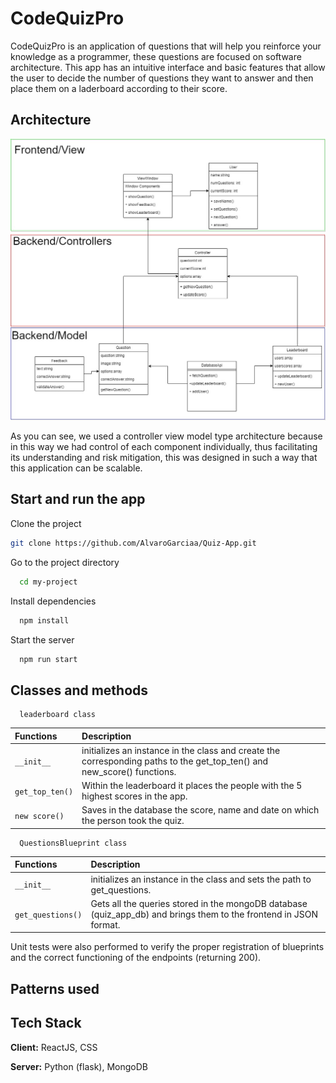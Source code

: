 # CodeQuizPro

CodeQuizPro is an application of questions that will help you reinforce your knowledge as a programmer, these questions are focused on software architecture. This app has an intuitive interface and basic features that allow the user to decide the number of questions they want to answer and then place them on a laderboard according to their score. 

## Architecture

![App Screenshot](https://github.com/AlvaroGarciaa/Quiz-App/blob/main/Assets/Architecture.jpeg)

As you can see, we used a controller view model type architecture because in this way we had control of each component individually, thus facilitating its understanding and risk mitigation, this was designed in such a way that this application can be scalable.

## Start and run the app

Clone the project

```bash
git clone https://github.com/AlvaroGarciaa/Quiz-App.git
```

Go to the project directory

```bash
  cd my-project
```

Install dependencies

```bash
  npm install
```

Start the server

```bash
  npm run start
```

## Classes and methods

```http
  leaderboard class
```

| Functions | Description |
| :-------- |:----------- |
|`__init__`     |initializes an instance in the class and create the corresponding paths to the get_top_ten() and new_score() functions.|
| `get_top_ten()`|Within the leaderboard it places the people with the 5 highest scores in the app.|
|`new score()`   |Saves in the database the score, name and date on which the person took the quiz.|

```http
  QuestionsBlueprint class
```

| Functions | Description |
| :-------- |:----------- |
|`__init__` |initializes an instance in the class and sets the path to get_questions.|
|`get_questions()` |Gets all the queries stored in the mongoDB database (quiz_app_db) and brings them to the frontend in JSON format.|

Unit tests were also performed to verify the proper registration of blueprints and the correct functioning of the endpoints (returning 200).

## Patterns used

## Tech Stack

**Client:** ReactJS, CSS

**Server:** Python (flask), MongoDB


